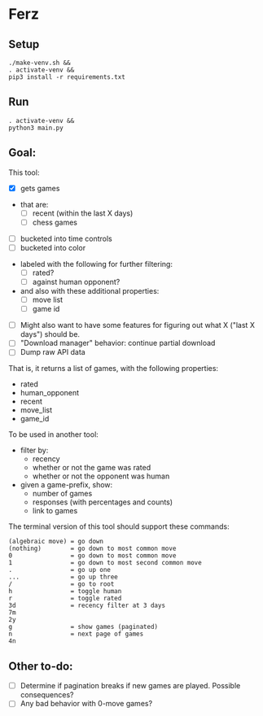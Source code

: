 # Ferz

## Setup

```
./make-venv.sh &&
. activate-venv &&
pip3 install -r requirements.txt
```

## Run

```
. activate-venv &&
python3 main.py
```

## Goal:

This tool:

- [x] gets games
- that are:
  - [ ] recent (within the last X days)
  - [ ] chess games
- [ ] bucketed into time controls
- [ ] bucketed into color
- labeled with the following for further filtering:
  - [ ] rated?
  - [ ] against human opponent?
- and also with these additional properties:
  - [ ] move list
  - [ ] game id
- [ ] Might also want to have some features for figuring out what X ("last X days") should be.
- [ ] "Download manager" behavior: continue partial download
- [ ] Dump raw API data

That is, it returns a list of games, with the following properties:

- rated
- human_opponent
- recent
- move_list
- game_id

To be used in another tool:

- filter by:
  - recency
  - whether or not the game was rated
  - whether or not the opponent was human
- given a game-prefix, show:
  - number of games
  - responses (with percentages and counts)
  - link to games

The terminal version of this tool should support these commands:

    (algebraic move) = go down
    (nothing)        = go down to most common move
    0                = go down to most common move
    1                = go down to most second common move
    .                = go up one
    ...              = go up three
    /                = go to root
    h                = toggle human
    r                = toggle rated
    3d               = recency filter at 3 days
    7m
    2y
    g                = show games (paginated)
    n                = next page of games
    4n

## Other to-do:

- [ ] Determine if pagination breaks if new games are played. Possible consequences?
- [ ] Any bad behavior with 0-move games?
